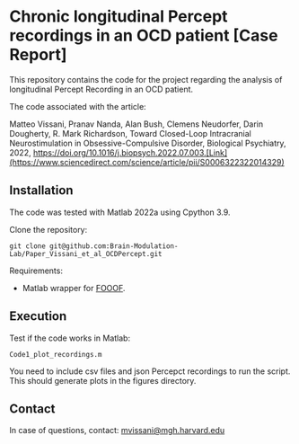 # Chronic longitudinal Percept recordings in an OCD patient [Case Report]
This repository contains the code for the project regarding the analysis of longitudinal Percept Recording in an OCD patient.

The code associated with the article:

Matteo Vissani, Pranav Nanda, Alan Bush, Clemens Neudorfer, Darin Dougherty, R. Mark Richardson,
Toward Closed-Loop Intracranial Neurostimulation in Obsessive-Compulsive Disorder, Biological Psychiatry, 2022,
https://doi.org/10.1016/j.biopsych.2022.07.003.[Link](https://www.sciencedirect.com/science/article/pii/S0006322322014329)


## Installation

The code was tested with Matlab 2022a using Cpython 3.9.

Clone the repository:

    git clone git@github.com:Brain-Modulation-Lab/Paper_Vissani_et_al_OCDPercept.git
    
Requirements:
- Matlab wrapper for [FOOOF](https://github.com/fooof-tools/fooof).

## Execution
Test if the code works in Matlab:

    Code1_plot_recordings.m

You need to include csv files and json Percepct recordings to run the script.
This should generate plots in the figures directory. 

## Contact

In case of questions, contact:
mvissani@mgh.harvard.edu
